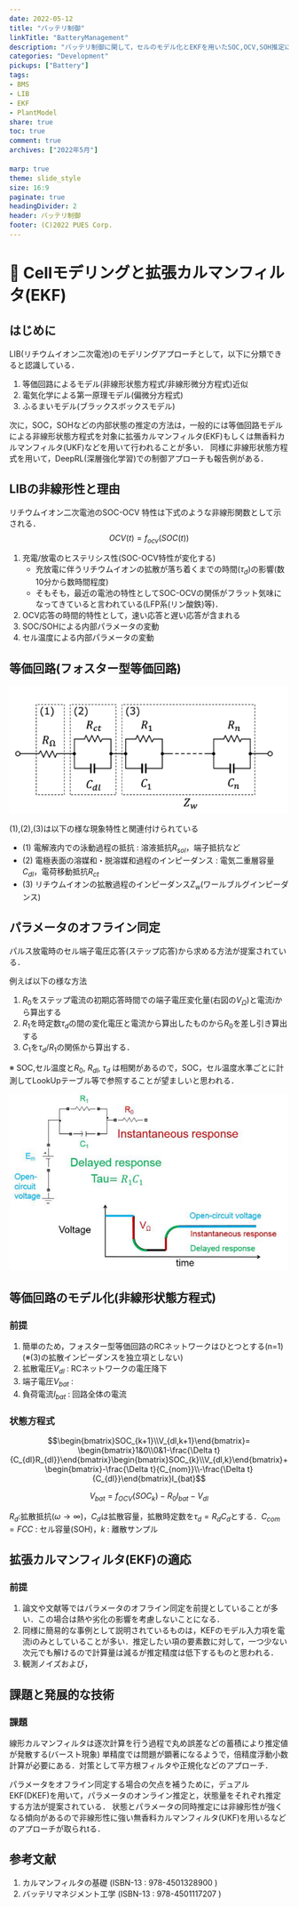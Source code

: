 ```yaml
---
date: 2022-05-12
title: "バッテリ制御"
linkTitle: "BatteryManagement"
description: "バッテリ制御に関して，セルのモデル化とEKFを用いたSOC,OCV,SOH推定についてまとめ"
categories: "Development"
pickups: ["Battery"]
tags:
- BMS
- LIB
- EKF
- PlantModel
share: true
toc: true
comment: true
archives: ["2022年5月"]

marp: true
theme: slide_style
size: 16:9
paginate: true
headingDivider: 2
header: バッテリ制御
footer: (C)2022 PUES Corp.
---
```

# <!-- fit --> :memo: Cellモデリングと拡張カルマンフィルタ(EKF)

<!-- _class: title -->

## はじめに

LIB(リチウムイオン二次電池)のモデリングアプローチとして，以下に分類できると認識している．
1. 等価回路によるモデル(非線形状態方程式/非線形微分方程式)近似
2. 電気化学による第一原理モデル(偏微分方程式)
3. ふるまいモデル(ブラックスボックスモデル)

次に，SOC，SOHなどの内部状態の推定の方法は，一般的には等価回路モデルによる非線形状態方程式を対象に拡張カルマンフィルタ(EKF)もしくは無香料カルマンフィルタ(UKF)などを用いて行われることが多い．
同様に非線形状態方程式を用いて，DeepRL(深層強化学習)での制御アプローチも報告例がある．

<!--

## 構成について

![bg right 50%](2022-05-13-14-59-58.png)
-->

<!--
<img alt="Li-ion battery during charge" src="2022-05-13-14-59-58.png" width="300px">
-->

<!--
- 電解液抵抗 $R_s$(充電/放電)
- 電荷移動抵抗 $R_{ct}$(充電/放電)
- 電気二重層容量 $C_{dl}$(充電/放電)
- 電荷移動抵抗 $R_{ct2}$(充電/放電)
- 電気二重層容量 $C_{dl2}$(充電/放電)
-->

## LIBの非線形性と理由

リチウムイオン二次電池のSOC-OCV 特性は下式のような非線形関数として示される．
$$OCV(t)=f_{ocv}(SOC(t))$$

1. 充電/放電のヒステリシス性(SOC-OCV特性が変化する)
    - 充放電に伴うリチウムイオンの拡散が落ち着くまでの時間($\tau_d$)の影響(数10分から数時間程度)
    - そもそも，最近の電池の特性としてSOC-OCVの関係がフラット気味になってきていると言われている(LFP系(リン酸鉄)等)．
2. OCV応答の時間的特性として，速い応答と遅い応答が含まれる
3. SOC/SOHによる内部パラメータの変動
4. セル温度による内部パラメータの変動

## 等価回路(フォスター型等価回路)

![](2022-05-13-15-20-54.png)

(1),(2),(3)は以下の様な現象特性と関連付けられている
- (1) 電解液内での泳動過程の抵抗 : 溶液抵抗$R_{sol}$，端子抵抗など
- (2) 電極表面の溶媒和・脱溶媒和過程のインピーダンス : 電気二重層容量$C_{dl}$，電荷移動抵抗$R_{ct}$
- (3) リチウムイオンの拡散過程のインピーダンス$Z_w$(ワールブルグインピーダンス)

## パラメータのオフライン同定

パルス放電時のセル端子電圧応答(ステップ応答)から求める方法が提案されている．

例えば以下の様な方法

1. $R_0$をステップ電流の初期応答時間での端子電圧変化量(右図の$V_Ω$)と電流$i$から算出する
2. $R_1$を時定数$\tau_d$の間の変化電圧と電流から算出したものから$R_0$を差し引き算出する
3. $C_1$を$\tau_d/R_1$の関係から算出する．

※ SOC,セル温度と$R_0$, $R_{dl}$, $\tau_d$ は相関があるので，SOC，セル温度水準ごとに計測してLookUpテーブル等で参照することが望ましいと思われる．

![bg right 90%](2022-05-13-18-27-15.png)

## 等価回路のモデル化(非線形状態方程式)

### 前提

1. 簡単のため，フォスター型等価回路のRCネットワークはひとつとする(n=1)  
(※(3)の拡散インピーダンスを独立項としない)
2. 拡散電圧$V_{dl}$ : RCネットワークの電圧降下
3. 端子電圧$V_{bat}$ :
4. 負荷電流$I_{bat}$ : 回路全体の電流

### 状態方程式

$$\begin{bmatrix}SOC_{k+1}\\V_{dl,k+1}\end{bmatrix}=
\begin{bmatrix}1&0\\0&1-\frac{\Delta t}{C_{dl}R_{dl}}\end{bmatrix}\begin{bmatrix}SOC_{k}\\V_{dl,k}\end{bmatrix}+\begin{bmatrix}-\frac{\Delta t}{C_{nom}}\\-\frac{\Delta t}{C_{dl}}\end{bmatrix}I_{bat}$$

$$V_{bat} = f_{OCV}(SOC_k) − R_0 I_{bat} − V_{dl}$$

$R_d$:拡散抵抗($\omega→∞$)，$C_d$は拡散容量，拡散時定数を$\tau_d=R_dC_d$とする．$C_{com}=FCC$ : セル容量(SOH)，$k$ : 離散サンプル

## 拡張カルマンフィルタ(EKF)の適応

### 前提

1. 論文や文献等ではパラメータのオフライン同定を前提としていることが多い．この場合は熱や劣化の影響を考慮しないことになる．
2. 同様に簡易的な事例として説明されているものは，KEFのモデル入力項を電流iのみとしていることが多い．推定したい項の要素数に対して，一つ少ない次元でも解けるので計算量は減るが推定精度は低下するものと思われる．
3. 観測ノイズおよび，

## 課題と発展的な技術

### 課題

線形カルマンフィルタは逐次計算を行う過程で丸め誤差などの蓄積により推定値が発散する(バースト現象)
単精度では問題が顕著になるようで，倍精度浮動小数計算が必要にある．対策として平方根フィルタや正規化などのアプローチ．

パラメータをオフライン同定する場合の欠点を補うために，デュアルEKF(DKEF)を用いて，パラメータのオンライン推定と，状態量をそれぞれ推定する方法が提案されている．
状態とパラメータの同時推定には非線形性が強くなる傾向があるので非線形性に強い無香料カルマンフィルタ(UKF)を用いるなどのアプローチが取られtる．

## 参考文献

1. カルマンフィルタの基礎 (ISBN-13 : 978-4501328900 )
2. バッテリマネジメント工学 (ISBN-13 : 978-4501117207 )